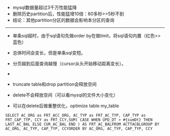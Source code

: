 * mysql数据量超过3千万性能猛降
* 删除历史partition后，性能猛增10倍：60多秒&gt;&gt;5秒不到
* 结论：其他partition分区的数据会影响本分区的查询

---

* 单条sql超时，由于sql语句先做order by在做limit，将sql语句内置（红色&gt;&gt;蓝色）
* 总体时间会变长，但是单条sql变短。
* 分页越到后面查询越慢（cursor从头开始移动距离变长）。
* 
* truncate table和drop partition会释放空间

* delete不会释放空间（可以看mysql的文件大小变化）

* 可以在delete后做重整优化，optimize table my\_table

```
SELECT AC_ORG as FRT_ACC_ORG, AC_TYP as FRT_AC_TYP, CAP_TYP as FRT_CAP_TYP, CCY as FRT_CCY,SUM( CASE WHEN UPD_DT > #{sumDt} THEN LAST_AC_BAL ELSE CUR_AC_BAL END ) AS FRT_AC_BALFROM ACTTACBLGROUP BY AC_ORG, AC_TYP, CAP_TYP, CCYORDER BY AC_ORG, AC_TYP, CAP_TYP, CCY 


```

